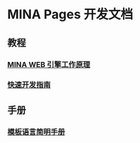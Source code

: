 MINA Pages 开发文档
==========================================

## 教程
### [MINA WEB 引擎工作原理](mina/overview.md) 
### [快速开发指南](mina/quickstart.md) 

## 手册
### [模板语言简明手册](mina/template.md)


